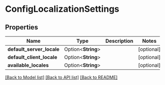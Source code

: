 # ConfigLocalizationSettings

## Properties

Name | Type | Description | Notes
------------ | ------------- | ------------- | -------------
**default_server_locale** | Option<**String**> |  | [optional]
**default_client_locale** | Option<**String**> |  | [optional]
**available_locales** | Option<**String**> |  | [optional]

[[Back to Model list]](../README.md#documentation-for-models) [[Back to API list]](../README.md#documentation-for-api-endpoints) [[Back to README]](../README.md)


